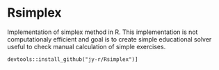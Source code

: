 # Rsimplex
Implementation of simplex method in R. This implementation is not computationaly efficient and goal is to create simple educational solver useful to check manual calculation of simple exercises.  
```
devtools::install_github("jy-r/Rsimplex")]
```

